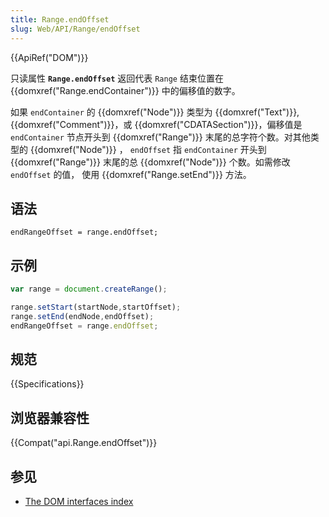 ```yaml
---
title: Range.endOffset
slug: Web/API/Range/endOffset
---
```


{{ApiRef("DOM")}}

只读属性 **`Range.endOffset`** 返回代表 `Range` 结束位置在 {{domxref("Range.endContainer")}} 中的偏移值的数字。

如果 `endContainer` 的 {{domxref("Node")}} 类型为 {{domxref("Text")}}, {{domxref("Comment")}}，或 {{domxref("CDATASection")}}，偏移值是 `endContainer` 节点开头到 {{domxref("Range")}} 末尾的总字符个数。对其他类型的 {{domxref("Node")}} ， `endOffset` 指 `endContainer` 开头到 {{domxref("Range")}} 末尾的总 {{domxref("Node")}} 个数。如需修改 `endOffset` 的值， 使用 {{domxref("Range.setEnd")}} 方法。

## 语法

```
endRangeOffset = range.endOffset;
```

## 示例

```js
var range = document.createRange();

range.setStart(startNode,startOffset);
range.setEnd(endNode,endOffset);
endRangeOffset = range.endOffset;
```

## 规范

{{Specifications}}

## 浏览器兼容性

{{Compat("api.Range.endOffset")}}

## 参见

- [The DOM interfaces index](/zh-CN/docs/DOM/DOM_Reference)
